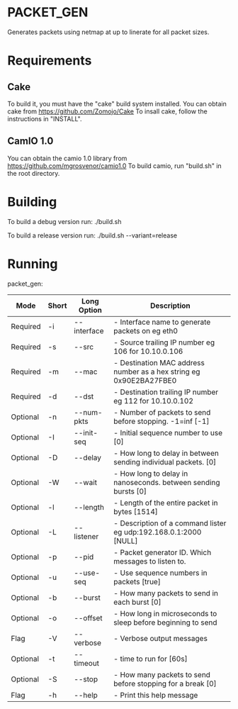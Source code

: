 PACKET_GEN
==========

Generates packets using netmap at up to linerate for all packet sizes.

Requirements
============

Cake
-----
To build it, you must have the "cake" build system installed. 
You can obtain cake from https://github.com/Zomojo/Cake
To insall cake, follow the instructions in "INSTALL".

CamIO 1.0
---------
You can obtain the camio 1.0 library from 
https://github.com/mgrosvenor/camio1.0
To build camio, run "build.sh" in the root directory.


Building
========
To build a debug version run:
./build.sh

To build a release version run:
./build.sh --variant=release

Running
=======


packet_gen:

|Mode     |Short|Long Option    | Description                                                                  |
|---------|-----|---------------|------------------------------------------------------------------------------|
|Required | -i  |--interface    |   - Interface name to generate packets on eg eth0 |
|Required | -s  |--src          |   - Source trailing IP number eg 106 for 10.10.0.106 | 
|Required | -m  |--mac          |   - Destination MAC address number as a hex string eg 0x90E2BA27FBE0 |
|Required | -d  |--dst          |   - Destination trailing IP number eg 112 for 10.10.0.102 |
|Optional | -n  |--num-pkts     |   - Number of packets to send before stopping. -1=inf [-1] |
|Optional | -I  |--init-seq     |   - Initial sequence number to use [0] |
|Optional | -D  |--delay        |   - How long to delay in between sending individual packets. [0] |
|Optional | -W  |--wait         |   - How long to delay in nanoseconds. between sending bursts [0] |
|Optional | -l  |--length       |   - Length of the entire packet in bytes [1514] |
|Optional | -L  |--listener     |   - Description of a command lister eg udp:192.168.0.1:2000 [NULL] |
|Optional | -p  |--pid          |   - Packet generator ID. Which messages to listen to. |
|Optional | -u  |--use-seq      |   - Use sequence numbers in packets [true] |
|Optional | -b  |--burst        |   - How many packets to send in each burst [0] |
|Optional | -o  |--offset       |   - How long in microseconds to sleep before beginning to send |
|Flag     | -V  |--verbose      |   - Verbose output messages |
|Optional | -t  |--timeout      |   - time to run for [60s] |
|Optional | -S  |--stop         |   - How many packets to send before stopping for a break [0] |
|Flag     | -h  |--help         |   - Print this help message |



